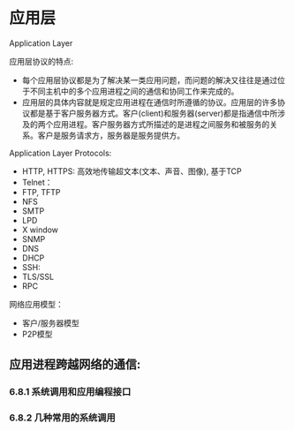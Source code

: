 # 应用层

Application Layer

应用层协议的特点:
* 每个应用层协议都是为了解决某一类应用问题，而问题的解决又往往是通过位于不同主机中的多个应用进程之间的通信和协同工作来完成的。
* 应用层的具体内容就是规定应用进程在通信时所遵循的协议。应用层的许多协议都是基于客户服务器方式。客户\(client\)和服务器\(server\)都是指通信中所涉及的两个应用进程。客户服务器方式所描述的是进程之间服务和被服务的关系。客户是服务请求方，服务器是服务提供方。

Application Layer Protocols:
* HTTP, HTTPS:  高效地传输超文本(文本、声音、图像), 基于TCP
* Telnet：
* FTP, TFTP
* NFS
* SMTP
* LPD
* X window
* SNMP
* DNS
* DHCP
* SSH: 
* TLS/SSL
* RPC


网络应用模型：
* 客户/服务器模型
* P2P模型


## 应用进程跨越网络的通信:

### 6.8.1 系统调用和应用编程接口

### 6.8.2 几种常用的系统调用



